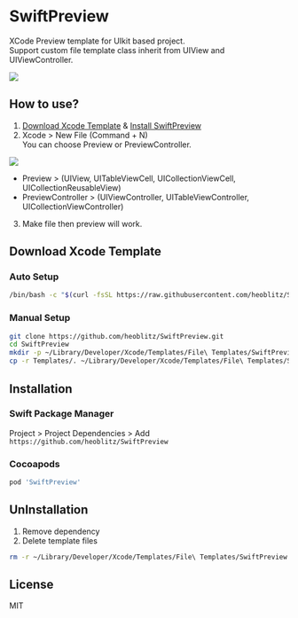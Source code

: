 # SwiftPreview

XCode Preview template for UIkit based project.  
Support custom file template class inherit from UIView and UIViewController.

![](https://i.imgur.com/6Qr7fgp.png)

## How to use?
1. [Download Xcode Template](#Download_Xcode_Template) & [Install SwiftPreview](#Installation)  
2. Xcode > New File (Command + N)  
You can choose Preview or PreviewController.

![](https://i.imgur.com/jHhcl2M.png)
- Preview > (UIView, UITableViewCell, UICollectionViewCell, UICollectionReusableView)  
- PreviewController > (UIViewController, UITableViewController, UICollectionViewController)  

3. Make file then preview will work.

## Download Xcode Template <a id="Download_Xcode_Template"></a>

### Auto Setup 
```bash
/bin/bash -c "$(curl -fsSL https://raw.githubusercontent.com/heoblitz/SwiftPreview/main/install.sh)"
```

### Manual Setup
```bash
git clone https://github.com/heoblitz/SwiftPreview.git
cd SwiftPreview
mkdir -p ~/Library/Developer/Xcode/Templates/File\ Templates/SwiftPreview
cp -r Templates/. ~/Library/Developer/Xcode/Templates/File\ Templates/SwiftPreview
```

### 

## Installation <a id="Installation"></a>

### Swift Package Manager
Project > Project Dependencies > Add &nbsp; `https://github.com/heoblitz/SwiftPreview`  

### Cocoapods
```ruby
pod 'SwiftPreview'
```


## UnInstallation
1. Remove dependency
2. Delete template files
```bash
rm -r ~/Library/Developer/Xcode/Templates/File\ Templates/SwiftPreview
```

## License
MIT
